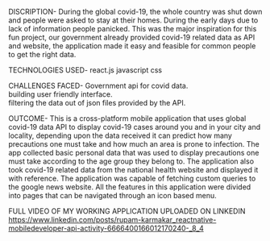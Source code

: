 DISCRIPTION-
During the global covid-19, the whole country was shut down and people were asked to stay at their homes. During the early days due to lack of information people panicked. This was the major inspiration for this fun project, our government already provided covid-19 related data as API and website, the application made it easy and feasible for common people to get the right data.

TECHNOLOGIES USED-
react.js
javascript
css

CHALLENGES FACED-
Government api for covid data.<br />
building user friendly interface.<br />
filtering the data out of json files provided by the API.<br />

OUTCOME-
This is a cross-platform mobile application that uses global covid-19 data API to display covid-19 cases around you and in your city and locality, depending upon the data received it can predict how many precautions one must take and how much an area is prone to infection. The app collected basic personal data that was used to display precautions one must take according to the age group they belong to.  The application also took covid-19 related data from the national health website and displayed it with reference. The application was capable of fetching custom queries to the google news website. All the features in this application were divided into pages that can be navigated through an icon based menu.  

FULL VIDEO OF MY WORKING APPLICATION UPLOADED ON LINKEDIN
https://www.linkedin.com/posts/rupam-karmakar_reactnative-mobiledeveloper-api-activity-6666400166012170240-_8_4

